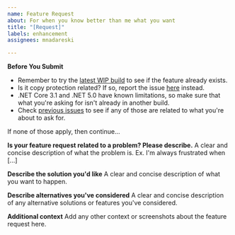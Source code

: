 ```yaml
---
name: Feature Request
about: For when you know better than me what you want
title: "[Request]"
labels: enhancement
assignees: mnadareski

---
```


**Before You Submit**
- Remember to try the [latest WIP build](https://ci.appveyor.com/project/mnadareski/mpf/build/artifacts) to see if the feature already exists.
- Is it copy protection related? If so, report the issue [here](https://github.com/mnadareski/BurnOutSharp/issues) instead.
- .NET Core 3.1 and .NET 5.0 have known limitations, so make sure that what you're asking for isn't already in another build.
- Check [previous issues](https://github.com/SabreTools/MPF/issues) to see if any of those are related to what you're about to ask for.

If none of those apply, then continue...

**Is your feature request related to a problem? Please describe.**
A clear and concise description of what the problem is. Ex. I'm always frustrated when [...]

**Describe the solution you'd like**
A clear and concise description of what you want to happen.

**Describe alternatives you've considered**
A clear and concise description of any alternative solutions or features you've considered.

**Additional context**
Add any other context or screenshots about the feature request here.
